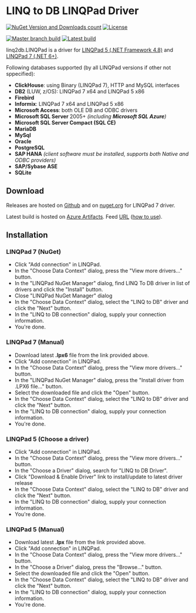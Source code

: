 # LINQ to DB LINQPad Driver

[![NuGet Version and Downloads count](https://buildstats.info/nuget/linq2db.LINQPad?includePreReleases=true)](https://www.nuget.org/packages/linq2db.LINQPad) [![License](https://img.shields.io/github/license/linq2db/linq2db.LINQPad)](MIT-LICENSE.txt)

[![Master branch build](https://img.shields.io/azure-devops/build/linq2db/linq2db/8/master?label=build%20(master))](https://dev.azure.com/linq2db/linq2db/_build?definitionId=8&_a=summary) [![Latest build](https://img.shields.io/azure-devops/build/linq2db/linq2db/8?label=build%20(latest))](https://dev.azure.com/linq2db/linq2db/_build?definitionId=8&_a=summary)

linq2db.LINQPad is a driver for [LINQPad 5 (.NET Framework 4.8)](http://www.linqpad.net) and [LINQPad 7 (.NET 6+)](http://www.linqpad.net).

Following databases supported (by all LINQPad versions if other not sppecified):

- **ClickHouse**: using Binary (LINQPad 7), HTTP and MySQL interfaces
- **DB2** (LUW, z/OS): LINQPad 7 x64 and LINQPad 5 x86
- **Firebird**
- **Informix**: LINQPad 7 x64 and LINQPad 5 x86
- **Microsoft Access**: both OLE DB and ODBC drivers
- **Microsoft SQL Server** 2005+ *(including **Microsoft SQL Azure**)*
- **Microsoft SQL Server Compact (SQL CE)**
- **MariaDB**
- **MySql**
- **Oracle**
- **PostgreSQL**
- **SAP HANA** *(client software must be installed, supports both Native and ODBC providers)*
- **SAP/Sybase ASE**
- **SQLite**

## Download

Releases are hosted on [Github](https://github.com/linq2db/linq2db.LINQPad/releases) and on [nuget.org](https://www.nuget.org/packages/linq2db.LINQPad) for LINQPad 7 driver.

Latest build is hosted on [Azure Artifacts](https://dev.azure.com/linq2db/linq2db/_packaging?_a=package&feed=linq2db%40Local&package=linq2db.LINQPad&protocolType=NuGet). Feed [URL](https://pkgs.dev.azure.com/linq2db/linq2db/_packaging/linq2db/nuget/v3/index.json) ([how to use](https://docs.microsoft.com/en-us/nuget/consume-packages/install-use-packages-visual-studio#package-sources)).

## Installation

### LINQPad 7 (NuGet)

- Click "Add connection" in LINQPad.
- In the "Choose Data Context" dialog, press the "View more drivers..." button.
- In the "LINQPad NuGet Manager" dialog, find LINQ To DB driver in list of drivers and click the "Install" button.
- Close "LINQPad NuGet Manager" dialog
- In the "Choose Data Context" dialog, select the "LINQ to DB" driver and click the "Next" button.
- In the "LINQ to DB connection" dialog, supply your connection information.
- You're done.

### LINQPad 7 (Manual)

- Download latest **.lpx6** file from the link provided above.
- Click "Add connection" in LINQPad.
- In the "Choose Data Context" dialog, press the "View more drivers..." button.
- In the "LINQPad NuGet Manager" dialog, press the "Install driver from .LPX6 file..." button.
- Select the downloaded file and click the "Open" button.
- In the "Choose Data Context" dialog, select the "LINQ to DB" driver and click the "Next" button.
- In the "LINQ to DB connection" dialog, supply your connection information.
- You're done.

### LINQPad 5 (Choose a driver)

- Click "Add connection" in LINQPad.
- In the "Choose Data Context" dialog, press the "View more drivers..." button.
- In the "Choose a Driver" dialog, search for "LINQ to DB Driver".
- Click "Download & Enable Driver" link to install/update to latest driver release
- In the "Choose Data Context" dialog, select the "LINQ to DB" driver and click the "Next" button.
- In the "LINQ to DB connection" dialog, supply your connection information.
- You're done.

### LINQPad 5 (Manual)

- Download latest **.lpx** file from the link provided above.
- Click "Add connection" in LINQPad.
- In the "Choose Data Context" dialog, press the "View more drivers..." button.
- In the "Choose a Driver" dialog, press the "Browse..." button.
- Select the downloaded file and click the "Open" button.
- In the "Choose Data Context" dialog, select the "LINQ to DB" driver and click the "Next" button.
- In the "LINQ to DB connection" dialog, supply your connection information.
- You're done.
